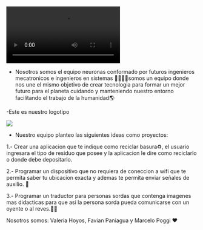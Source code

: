 # 
![](https://github.com/ValeAleH/Practicos-y-examenes/blob/main/WhatsApp%20Video%202023-02-22%20at%208.34.09%20PM.mp4)

- Nosotros somos el equipo neuronas conformado por futuros ingenieros mecatronicos e ingenieros en sistemas 👩‍💻👨‍💻somos un equipo donde nos une el mismo objetivo de crear tecnologia para formar un mejor futuro para el planeta cuidando y manteniendo nuestro entorno facilitando el trabajo de la humanidad🌎

-Este es nuestro logotipo 


![](https://user-images.githubusercontent.com/124791143/220797880-c342e16c-dd95-488b-a53a-72c0a3b0d7ab.jpeg)


- Nuestro equipo planteo las siguientes ideas como proyectos:

1.- Crear una aplicacion que te indique como reciclar basura♻, el usuario ingresara el tipo de residuo que posee y la aplicacion le dire como reciclarlo o donde debe depositarlo.

2.- Programar un dispositivo que no requiera de coneccion a wifi que te permita saber tu ubicacion exacta y ademas te permita enviar señales de auxilio. 👮

3.- Programar un traductor para personas sordas que contenga imagenes mas didacticas para que asi la persona sorda pueda comunicarse con un oyente o al reves.👩🧑

Nosotros somos: Valeria Hoyos, Favian Paniagua y Marcelo Poggi ❤


